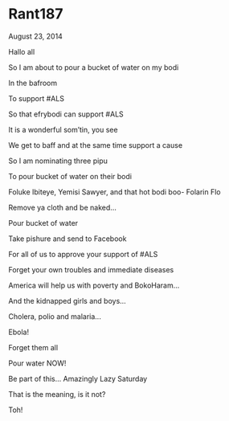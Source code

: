 # Rant187


August 23, 2014

Hallo all

So I am about to pour a bucket of water on my bodi

In the bafroom

To support #ALS

So that efrybodi can support #ALS

It is a wonderful som’tin, you see

We get to baff and at the same time support a cause

So I am nominating three pipu

To pour bucket of water on their bodi

Foluke Ibiteye, Yemisi Sawyer, and that hot bodi boo- Folarin Flo

Remove ya cloth and be naked…

Pour bucket of water

Take pishure and send to Facebook

For all of us to approve your support of #ALS

Forget your own troubles and immediate diseases

America will help us with poverty and BokoHaram…

And the kidnapped girls and boys...

Cholera, polio and malaria...

Ebola!

Forget them all

Pour water NOW!

Be part of this... Amazingly Lazy Saturday 

That is the meaning, is it not?

Toh!